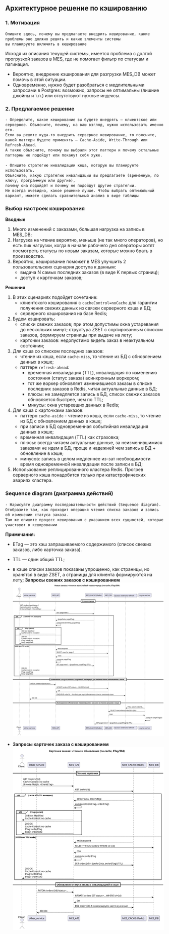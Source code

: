 ## Архитектурное решение по кэшированию

### 1. Мотивация
    Опишите здесь, почему вы предлагаете внедрить кеширование, какие проблемы оно должно решить и какие элементы системы 
    вы планируете включить в кеширование
Исходя из описания текущей системы, имеется проблема с долгой прогрузкой заказов в MES, где не помогает фильтр по статусам и пагинация.
- Вероятно, внедрение кэширования для разгрузки MES_DB может помочь в этой ситуации. 
- Одновременно, нужно будет разобраться с медлительными запросами в Postgres: возможно, запросы не оптимальны (лишние джойны и т.п.) или отсутствуют нужные индексы.

### 2. Предлагаемое решение
    - Определите, какое кеширование вы будете внедрять — клиентское или серверное. Объясните, почему, на ваш взгляд, нужно использовать именно его. 
    Если вы решите куда-то внедрить серверное кеширование, то поясните, какой паттерн будете применять — Cache-Aside, Write-Through или Refresh-Ahead. 
    А также объясните, почему вы выбрали этот паттерн и почему остальные паттерны не подойдут или покажут себя хуже.

    - Опишите стратегию инвалидации кеша, которую вы планируете использовать. 
    Объясните, какую стратегию инвалидации вы предлагаете (временную, по ключу, программную или другие), 
    почему она подойдёт и почему не подойдут другие стратегии.
    Не всегда очевидно, какое решение лучше. Чтобы выбрать оптимальный вариант, можете сделать сравнительный анализ в виде таблицы

### Выбор настроек кэширования
**Вводные**
1. Много изменений с заказами, большая нагрузка на запись в MES_DB;
2. Нагрузка на чтение вероятно, меньше (не так много операторов), но есть пик нагрузки, когда в начале рабочего дня операторы хотят посмотреть статусы по новым заказам, которые можно брать в производство.
3. Вероятно, кэширование поможет в MES улучшить 2 пользовательских сценария доступа к данным:
   - выдача N самых последних заказов (в виде K первых страниц);
   - доступ к карточкам заказов;

**Решения**
1. В этих сценариях подойдет сочетание:
   - клиентского кэширования c `cacheControl=noCache` для гарантии получения свежих данных из связки серверного кэша и БД;
   - серверного кэширования на базе Redis;
2. Будем кэшировать:
   - списки свежих заказов; при этом допустимы окна устаревания до нескольких минут; структура ZSET с сортированным списком заказов, формируем страницы при выдаче на лету;
   - карточки заказов: недопустимо видеть заказ в неактуальном состоянии; 
3. Для кэша со списком последних заказов:
   - чтение из кэша, если `cache-miss`, то чтение из БД с обновлением данных в кэше;
   - паттерн `refresh-ahead`:
     - временная инвалидация (TTL), инвалидация по изменению состояния (статус заказа) асинхронным воркером;
     - тот же воркер обновляет изменившиеся заказы в списке последних заказов в Redis, читая актуальные данные в БД;
     - плюсы: не замедляется запись в БД, список свежих заказов обновляется быстрее, чем по TTL;
     - минусы: окна устаревших данных в Redis;
4. Для кэша с карточками заказов:
   - паттерн `сache-aside` - чтение из кэша, если `cache-miss`, то чтение из БД с обновлением данных в кэше;
   - при записи в БД одновременная событийная инвалидация данных в кэше;
   - временная инвалидация (TTL) как страховка;
   - плюсы: всегда читаем актуальные данные, за неизменившимися заказами не идем в БД, проще и надежней чем запись в БД + обновление в кэше;
   - минусов: запись в целом медленнее из-зат необходимости время одновременной инвалидации после записи в БД;
5. Использование реплицированного кластера Redis. Прогрев серверного кэша понадобится только при катастрофических авариях кластера.

### Sequence diagram (диаграмма действий)
    - Нарисуйте диаграмму последовательности действий (Sequence diagram). 
    Отобразите там, как проходит операция чтения списка заказов и запись об изменении статуса заказа. 
    Там же опишите процесс кеширования с указанием всех сущностей, которые участвуют в кешировании

**Примечания:**
- ETag — это хэш запрашиваемого содержимого (список свежих заказов, либо карточка заказа).
- TTL — один общий TTL;
- в кэше списки заказов показаны упрощенно, как страницы, но хранятся в виде ZSET, а страницы для клиента формируются на лету;
**Запросы свежих заказов с кэшированием**
![fresh_orders.svg](fresh_orders.svg)

- **Запросы карточек заказа с кэшированием**
![get_order.svg](get_order.svg)


